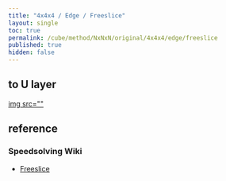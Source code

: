 ```yaml
---
title: "4x4x4 / Edge / Freeslice"
layout: single
toc: true
permalink: /cube/method/NxNxN/original/4x4x4/edge/freeslice
published: true
hidden: false
---
```


<head>
  <base target="_blank">
  <style>
    img {
      max-width: 250px;
    }
  </style>
</head>



## to U layer

<a href="https://alpha.twizzle.net/edit/?puzzle=4x4x4&stickering=F2L&setup-alg=2U+R+U+R%27+L%27+U%27+L+B+U+B%27+L+U%27+L%27+2U+R+U%27+R%27+3d%27+F+R%27+F%27+R+3d%27+F+R%27+F%27+R+3d%27+U%27+R+U%27+R%27&alg=2U%27+R+U+R%27+L%27+U%27+L+y2+R+U%27+R%27+L%27+U2+L">
  img src=""
</a>



## reference

### Speedsolving Wiki

- [Freeslice](https://www.speedsolving.com/wiki/index.php/Edge_pairing#Freeslice_edge_pairing)
